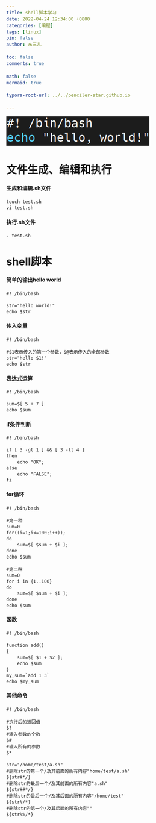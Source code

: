 ```yaml
---
title: shell脚本学习
date: 2022-04-24 12:34:00 +0800
categories: [编程]
tags: [linux]
pin: false
author: 东三儿

toc: false
comments: true

math: false
mermaid: true

typora-root-url: ../../penciler-star.github.io

---
```


![bash](/assets/blog_res/2022-04-24-first-shell.assets/bash.png)

# 文件生成、编辑和执行

#### 生成和编辑.sh文件

```shell
touch test.sh
vi test.sh
```

#### 执行.sh文件

```shell
. test.sh
```

# shell脚本

#### 简单的输出hello world

```shell
#! /bin/bash

str="hello world!"
echo $str
```

#### 传入变量

```shell
#! /bin/bash

#$1表示传入的第一个参数，$@表示传入的全部参数
str="hello $1!"
echo $str
```

#### 表达式运算

```shell
#! /bin/bash

sum=$[ 5 + 7 ]
echo $sum
```

#### if条件判断

```shell
#! /bin/bash

if [ 3 -gt 1 ] && [ 3 -lt 4 ]
then
	echo "OK";
else
	echo "FALSE";
fi
```

#### for循环

```shell
#! /bin/bash

#第一种
sum=0
for((i=1;i<=100;i++));
do
	sum=$[ $sum + $i ];
done
echo $sum

#第二种
sum=0
for i in {1..100}
do
	sum=$[ $sum + $i ];
done
echo $sum
```

#### 函数

```shell
#! /bin/bash

function add()
{
	sum=$[ $1 + $2 ];
	echo $sum
}
my_sum=`add 1 3`
echo $my_sum
```

#### 其他命令

```shell
#! /bin/bash

#执行后的返回值
$?
#输入参数的个数
$#
#输入所有的参数
$*

str="/home/test/a.sh"
#删除str的第一个/及其前面的所有内容"home/test/a.sh"
${str#*/}
#删除str的最后一个/及其前面的所有内容"a.sh"
${str##*/}
#删除str的最后一个/及其后面的所有内容"/home/test"
${str%/*}
#删除str的第一个/及其后面的所有内容""
${str%%/*}
```

